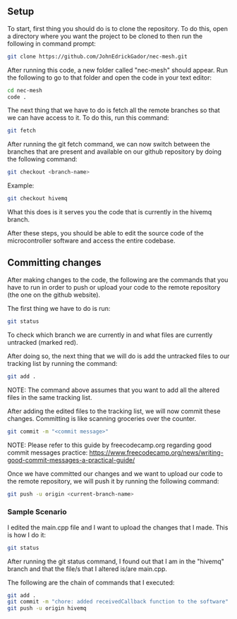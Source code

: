 
## Setup

To start, first thing you should do is to clone the repository. To do this, open a directory where you want the project to be cloned to then run the following in command prompt:
```bash
git clone https://github.com/JohnEdrickGador/nec-mesh.git
```
After running this code, a new folder called "nec-mesh" should appear. Run the following to go to that folder and open the code in your text editor:
```bash
cd nec-mesh
code .
```
The next thing that we have to do is fetch all the remote branches so that we can have access to it. To do this, run this command:
```bash
git fetch
```
After running the git fetch command, we can now switch between the branches that are present and available on our github repository by doing the following command:
```bash
git checkout <branch-name>
```
Example:
```bash
git checkout hivemq
```
What this does is it serves you the code that is currently in the hivemq branch.

After these steps, you should be able to edit the source code of the microcontroller software and access the entire codebase.



## Committing changes

After making changes to the code, the following are the commands that you have to run in order to push or upload your code to the remote repository (the one on the github website).

The first thing we have to do is run:
```bash
git status
```
To check which branch we are currently in and what files are currently untracked (marked red).

After doing so, the next thing that we will do is add the untracked files to our tracking list by running the command:
```bash
git add .
```
NOTE: The command above assumes that you want to add all the altered files in the same tracking list.

After adding the edited files to the tracking list, we will now commit these changes. Committing is like scanning groceries over the counter.

```bash
git commit -m "<commit message>"
```

NOTE: Please refer to this guide by freecodecamp.org regarding good commit messages practice: https://www.freecodecamp.org/news/writing-good-commit-messages-a-practical-guide/

Once we have committed our changes and we want to upload our code to the remote repository, we will push it by running the following command:
```bash
git push -u origin <current-branch-name>
```
### Sample Scenario
I edited the main.cpp file and I want to upload the changes that I made. This is how I do it:
```bash
git status
```
After running the git status command, I found out that I am in the "hivemq" branch and that the file/s that I altered is/are main.cpp. 

The following are the chain of commands that I executed:

```bash
git add .
git commit -m "chore: added receivedCallback function to the software"
git push -u origin hivemq
```